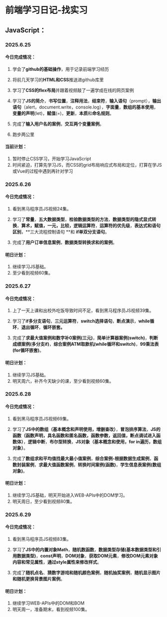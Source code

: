 # 前端学习日记-找实习



## **JavaScript：**



### 2025.6.25

#### 今日完成情况：

1. 学会了**github的基础操作**，用于记录前端学习经历

2. 将前几天学习的**HTML和CSS**推送进github库里

3. 学习了**CSS的flex布局**并跟着视频敲了一遍学成在线的网页案例

4. 学习了**JS的简介**，**书写位置**，**注释用法**，**结束符**，**输入语句**（prompt），**输出语句**（alert，document.write，console.log），**字面量**，**数组的基本使用**，**变量的声明**(let)，**赋值**(=)，**更新**，**本质**和**命名规则**。

5. 完成了**输入用户名的案例**，**交互两个变量案例**。

6. 跑步两公里

   

#### 当前计划：

1. 暂时停止CSS学习，开始学习JavaScript
2. 时间紧迫，打算先学习JS，而CSS的grid布局响应式布局和定位，打算在学JS或Vue的过程中遇到再针对学习



### 2025.6.26

#### 今日完成情况：

1. 看到黑马程序员JS视频24集。

2. 学习了**常量**，**五大数据类型**，**检验数据类型的方法**，**数据类型的隐式显式转换**，**算术，赋值，一元，比较，逻辑运算符**，**运算符的优先级**，**表达式和语句区别**，**三大流程控制语句 **和 **if单双分支语句**。

3. 完成了**用户订单信息案例**，**数据类型转换求和的案例**。

   

#### 明日计划：

1. 继续学习JS基础。
2. 至少看到视频60集。



### 2025.6.27

#### 今日完成情况：

1. 上了一天上课和出校外吃饭导致时间不足，看到黑马程序员JS视频39集。

2. 学习了**if多分支语句**，**三元运算符**，**switch选择语句**，**断点演示**，**while循环**，**退出循环**，**循环嵌套。**

3. 完成了**求最大值案例和数字补0案例(三元)**，**简单计算器案例(switch)**，**判断成绩案例(多分支if)**，**综合案例ATM取款机(while循环和switch)**，**99乘法表(for循环嵌套)**。

   

#### 明日计划：

1. 继续学习JS基础。
2. 明天周六，补齐今天缺少的课，至少看到视频60集。



### 2025.6.28

#### 今日完成情况：

1. 看到黑马程序员JS视频69集。

2. 学习了**JS中的数组（基本概念和声明使用，增删查改）**，**冒泡排序算法**，**JS的函数（函数声明，具名函数和匿名函数，函数参数，返回值，断点调试进入函数体）**，**逻辑中断**，**布尔型转换**，**JS对象（基本概念和使用，for in遍历，数组对象）**。

3. 完成了**数组求和平均值找最大最小值案例**，**综合案例-根据数据生成案例**，**函数封装案例**，**求最大值函数案例**，**转换时间案例(函数)**，**学生信息表案例(数组对象)**。

   

#### 明日计划：

1. 继续学习JS基础，明天开始进入WEB-APIs中的DOM学习。
2. 明天周日，至少看到视频80集。



### 2025.6.29

#### 今日完成情况：

1. 看到黑马程序员JS视频83集。

2. 学习了**JS中的内置对象Math**，**随机数函数**，**数据类型存储(基本数据类型和引用数据类型)**，**const声明**，**DOM对象**，**获取DOM元素**，**修改DOM元素对象内容和常见属性**，**通过style属性来修改样式**。

3. 完成了**随机点名**、**猜数字游戏和随机颜色案例**，**随机抽奖案例**，**随机显示图片和随机更换背景图片案例**。

   

#### 明日计划：

1. 继续学习WEB-APIs中的DOM和BOM
2. 明天周一，准备期末，看到视频100集。
